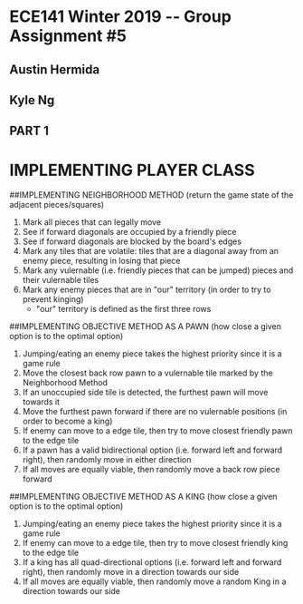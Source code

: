 # ECE141 Winter 2019 -- Group Assignment #5
## Austin Hermida
## Kyle Ng
## PART 1 

# IMPLEMENTING PLAYER CLASS
##IMPLEMENTING NEIGHBORHOOD METHOD (return the game state of the adjacent pieces/squares)
1. Mark all pieces that can legally move
2. See if forward diagonals are occupied by a friendly piece 
3. See if forward diagonals are blocked by the board's edges 
4. Mark any tiles that are volatile: tiles that are a diagonal away from an enemy piece, resulting in losing that piece 
5. Mark any vulernable (i.e. friendly pieces that can be jumped) pieces and their vulernable tiles 
6. Mark any enemy pieces that are in "our" territory (in order to try to prevent kinging)
	- "our" territory is defined as the first three rows  


##IMPLEMENTING OBJECTIVE METHOD AS A PAWN (how close a given option is to the optimal option)
1. Jumping/eating an enemy piece takes the highest priority since it is a game rule 
2. Move the closest back row pawn to a vulernable tile marked by the Neighborhood Method 
3. If an unoccupied side tile is detected, the furthest pawn will move towards it 
4. Move the furthest pawn forward if there are no vulernable positions (in order to become a king)
5. If enemy can move to a edge tile, then try to move closest friendly pawn to the edge tile 
6. If a pawn has a valid bidirectional option (i.e. forward left and forward right), then randomly move in either direction 
7. If all moves are equally viable, then randomly move a back row piece forward 

##IMPLEMENTING OBJECTIVE METHOD AS A KING (how close a given option is to the optimal option)
1. Jumping/eating an enemy piece takes the highest priority since it is a game rule 
2. If enemy can move to a edge tile, then try to move closest friendly king to the edge tile 
3. If a king has all quad-directional options (i.e. forward left and forward right), then randomly move in a direction towards our side 
4. If all moves are equally viable, then randomly move a random King in a direction towards our side 
